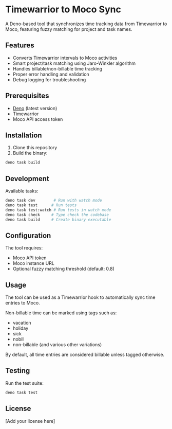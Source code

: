 # Timewarrior to Moco Sync

A Deno-based tool that synchronizes time tracking data from Timewarrior to Moco, featuring fuzzy matching for project and task names.

## Features

- Converts Timewarrior intervals to Moco activities
- Smart project/task matching using Jaro-Winkler algorithm
- Handles billable/non-billable time tracking
- Proper error handling and validation
- Debug logging for troubleshooting

## Prerequisites

- [Deno](https://deno.land/) (latest version)
- Timewarrior
- Moco API access token

## Installation

1. Clone this repository
2. Build the binary:
```bash
deno task build
```

## Development

Available tasks:

```bash
deno task dev        # Run with watch mode
deno task test      # Run tests
deno task test:watch # Run tests in watch mode
deno task check     # Type check the codebase
deno task build     # Create binary executable
```

## Configuration

The tool requires:
- Moco API token
- Moco instance URL
- Optional fuzzy matching threshold (default: 0.8)

## Usage

The tool can be used as a Timewarrior hook to automatically sync time entries to Moco.

Non-billable time can be marked using tags such as:
- vacation
- holiday
- sick
- nobill
- non-billable
(and various other variations)

By default, all time entries are considered billable unless tagged otherwise.

## Testing

Run the test suite:
```bash
deno task test
```

## License

[Add your license here]